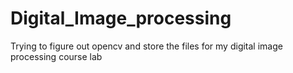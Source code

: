# Digital_Image_processing
Trying to figure out opencv and store the files for my digital image processing course lab
